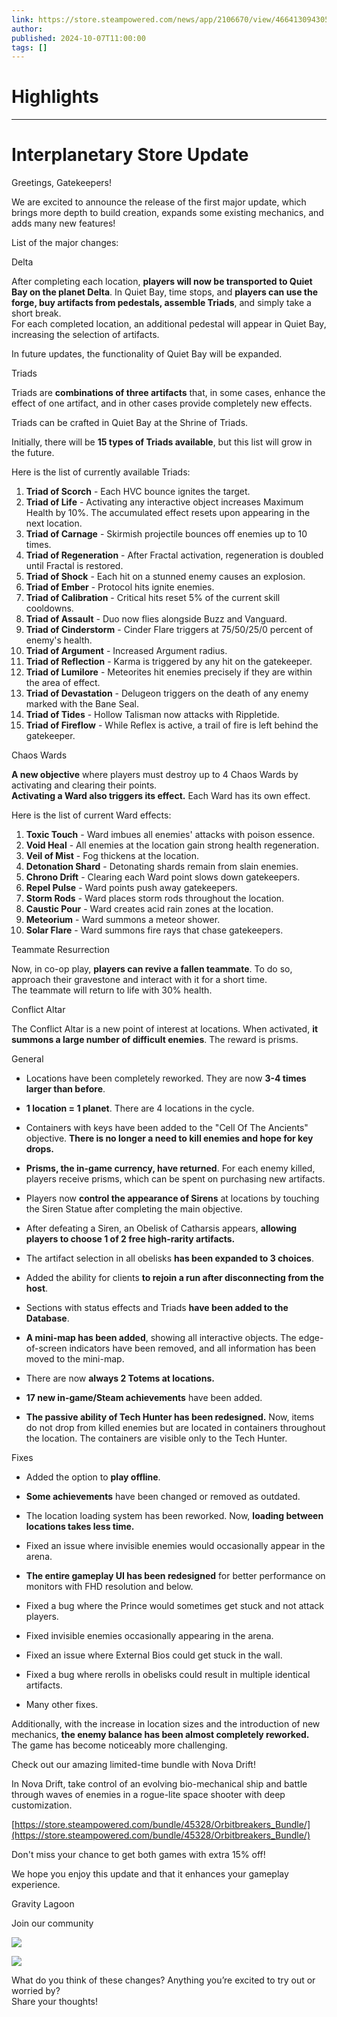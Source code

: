 ```yaml
---
link: https://store.steampowered.com/news/app/2106670/view/4664130943057805507
author: 
published: 2024-10-07T11:00:00
tags: []
---
```

# Highlights


---
# Interplanetary Store Update
Greetings, Gatekeepers!  
  
We are excited to announce the release of the first major update, which brings more depth to build creation, expands some existing mechanics, and adds many new features!  
  

List of the major changes:

  

Delta

  
After completing each location, **players will now be transported to Quiet Bay on the planet Delta**. In Quiet Bay, time stops, and **players can use the forge, buy artifacts from pedestals, assemble Triads**, and simply take a short break.  
For each completed location, an additional pedestal will appear in Quiet Bay, increasing the selection of artifacts.  
  
In future updates, the functionality of Quiet Bay will be expanded.  
  

Triads

  
Triads are **combinations of three artifacts** that, in some cases, enhance the effect of one artifact, and in other cases provide completely new effects.  
  
Triads can be crafted in Quiet Bay at the Shrine of Triads.  
  
Initially, there will be **15 types of Triads available**, but this list will grow in the future.  
  
Here is the list of currently available Triads:  
1) **Triad of Scorch** - Each HVC bounce ignites the target.  
2) **Triad of Life** - Activating any interactive object increases Maximum Health by 10%. The accumulated effect resets upon appearing in the next location.  
3) **Triad of Carnage** - Skirmish projectile bounces off enemies up to 10 times.  
4) **Triad of Regeneration** - After Fractal activation, regeneration is doubled until Fractal is restored.  
5) **Triad of Shock** - Each hit on a stunned enemy causes an explosion.  
6) **Triad of Ember** - Protocol hits ignite enemies.  
7) **Triad of Calibration** - Critical hits reset 5% of the current skill cooldowns.  
8) **Triad of Assault** - Duo now flies alongside Buzz and Vanguard.  
9) **Triad of Cinderstorm** - Cinder Flare triggers at 75/50/25/0 percent of enemy's health.  
10) **Triad of Argument** - Increased Argument radius.  
11) **Triad of Reflection** - Karma is triggered by any hit on the gatekeeper.  
12) **Triad of Lumilore** - Meteorites hit enemies precisely if they are within the area of effect.  
13) **Triad of Devastation** - Delugeon triggers on the death of any enemy marked with the Bane Seal.  
14) **Triad of Tides** - Hollow Talisman now attacks with Rippletide.  
15) **Triad of Fireflow** - While Reflex is active, a trail of fire is left behind the gatekeeper.  
  

Chaos Wards

  
**A new objective** where players must destroy up to 4 Chaos Wards by activating and clearing their points.  
**Activating a Ward also triggers its effect.** Each Ward has its own effect.  
  
Here is the list of current Ward effects:  
1) **Toxic Touch** - Ward imbues all enemies' attacks with poison essence.  
2) **Void Heal** - All enemies at the location gain strong health regeneration.  
3) **Veil of Mist** - Fog thickens at the location.  
4) **Detonation Shard** - Detonating shards remain from slain enemies.  
5) **Chrono Drift** - Clearing each Ward point slows down gatekeepers.  
6) **Repel Pulse** - Ward points push away gatekeepers.  
7) **Storm Rods** - Ward places storm rods throughout the location.  
8) **Caustic Pour** - Ward creates acid rain zones at the location.  
9) **Meteorium** - Ward summons a meteor shower.  
10) **Solar Flare** - Ward summons fire rays that chase gatekeepers.  
  

Teammate Resurrection

  
Now, in co-op play, **players can revive a fallen teammate**. To do so, approach their gravestone and interact with it for a short time.  
The teammate will return to life with 30% health.  
  

Conflict Altar

  
The Conflict Altar is a new point of interest at locations. When activated, **it summons a large number of difficult enemies**. The reward is prisms.  
  

General

  

- Locations have been completely reworked. They are now **3-4 times larger than before**.  
    
- **1 location = 1 planet**. There are 4 locations in the cycle.  
    
- Containers with keys have been added to the "Cell Of The Ancients" objective. **There is no longer a need to kill enemies and hope for key drops.**  
    
- **Prisms, the in-game currency, have returned**. For each enemy killed, players receive prisms, which can be spent on purchasing new artifacts.  
    
- Players now **control the appearance of Sirens** at locations by touching the Siren Statue after completing the main objective.  
    
- After defeating a Siren, an Obelisk of Catharsis appears, **allowing players to choose 1 of 2 free high-rarity artifacts.**  
    
- The artifact selection in all obelisks **has been expanded to 3 choices**.  
    
- Added the ability for clients **to rejoin a run after disconnecting from the host**.  
    
- Sections with status effects and Triads **have been added to the Database**.  
    
- **A mini-map has been added**, showing all interactive objects. The edge-of-screen indicators have been removed, and all information has been moved to the mini-map.  
    
- There are now **always 2 Totems at locations.**  
    
- **17 new in-game/Steam achievements** have been added.  
    
- **The passive ability of Tech Hunter has been redesigned.** Now, items do not drop from killed enemies but are located in containers throughout the location. The containers are visible only to the Tech Hunter.

  

Fixes

  

- Added the option to **play offline**.  
    
- **Some achievements** have been changed or removed as outdated.  
    
- The location loading system has been reworked. Now, **loading between locations takes less time.**  
    
- Fixed an issue where invisible enemies would occasionally appear in the arena.  
    
- **The entire gameplay UI has been redesigned** for better performance on monitors with FHD resolution and below.  
    
- Fixed a bug where the Prince would sometimes get stuck and not attack players.  
    
- Fixed invisible enemies occasionally appearing in the arena.  
    
- Fixed an issue where External Bios could get stuck in the wall.  
    
- Fixed a bug where rerolls in obelisks could result in multiple identical artifacts.  
    
- Many other fixes.

  
Additionally, with the increase in location sizes and the introduction of new mechanics, **the enemy balance has been almost completely reworked.** The game has become noticeably more challenging.  
  

Check out our amazing limited-time bundle with Nova Drift!

  
In Nova Drift, take control of an evolving bio-mechanical ship and battle through waves of enemies in a rogue-lite space shooter with deep customization.  
  
[https://store.steampowered.com/bundle/45328/Orbitbreakers_Bundle/](https://store.steampowered.com/bundle/45328/Orbitbreakers_Bundle/)  
  

Don't miss your chance to get both games with extra 15% off!

  
We hope you enjoy this update and that it enhances your gameplay experience.  
  
Gravity Lagoon  
  
Join our community  
  
[![](https://clan.akamai.steamstatic.com/images/42755050/d0a560fa78423e2e3e18c3294e8b4553dac70eb9.png)](https://steamcommunity.com/linkfilter/?u=https%3A%2F%2Fdiscord.gg%2FHkrp6AUa5S)  
  
[![](https://clan.akamai.steamstatic.com/images/42755050/bb2a549e5461d8d4ac4351f70461fbcc09c1b5f4.png)](https://steamcommunity.com/linkfilter/?u=https%3A%2F%2Fforms.gle%2FfcaySk59EmeZbfEq5)  
  
What do you think of these changes? Anything you’re excited to try out or worried by?  
Share your thoughts!
